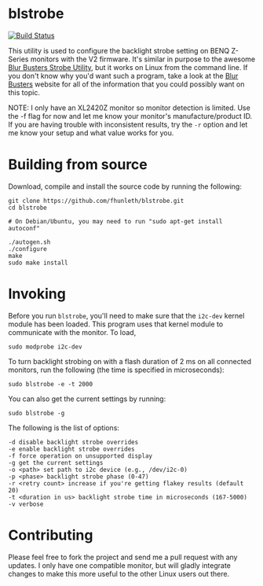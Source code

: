 # blstrobe
[![Build Status](https://travis-ci.org/fhunleth/blstrobe.svg)](https://travis-ci.org/fhunleth/blstrobe)

This utility is used to configure the backlight strobe setting on BENQ Z-Series
monitors with the V2 firmware. It's similar in purpose to the awesome [Blur Busters Strobe
Utility](http://www.blurbusters.com/benq/strobe-utility/), but it works on Linux
from the command line. If you don't know why you'd want such a program, take a
look at the [Blur Busters](http://www.blurbusters.com/) website for all of the
information that you could possibly want on this topic.

NOTE: I only have an XL2420Z monitor so monitor detection is limited. Use
the -f flag for now and let me know your monitor's manufacture/product ID. If
you are having trouble with inconsistent results, try the `-r` option and let me
know your setup and what value works for you.

# Building from source

Download, compile and install the source code by running the following:

    git clone https://github.com/fhunleth/blstrobe.git
    cd blstrobe

    # On Debian/Ubuntu, you may need to run "sudo apt-get install autoconf"

    ./autogen.sh
    ./configure
    make
    sudo make install

# Invoking

Before you run `blstrobe`, you'll need to make sure that the `i2c-dev` kernel
module has been loaded. This program uses that kernel module to communicate with the
monitor. To load,

    sudo modprobe i2c-dev

To turn backlight strobing on with a flash duration of 2 ms on all connected monitors,
run the following (the time is specified in microseconds):

    sudo blstrobe -e -t 2000

You can also get the current settings by running:

    sudo blstrobe -g

The following is the list of options:

    -d disable backlight strobe overrides
    -e enable backlight strobe overrides
    -f force operation on unsupported display
    -g get the current settings
    -o <path> set path to i2c device (e.g., /dev/i2c-0)
    -p <phase> backlight strobe phase (0-47)
    -r <retry count> increase if you're getting flakey results (default 20)
    -t <duration in us> backlight strobe time in microseconds (167-5000)
    -v verbose

# Contributing

Please feel free to fork the project and send me a pull request with any
updates. I only have one compatible monitor, but will gladly integrate changes
to make this more useful to the other Linux users out there.
